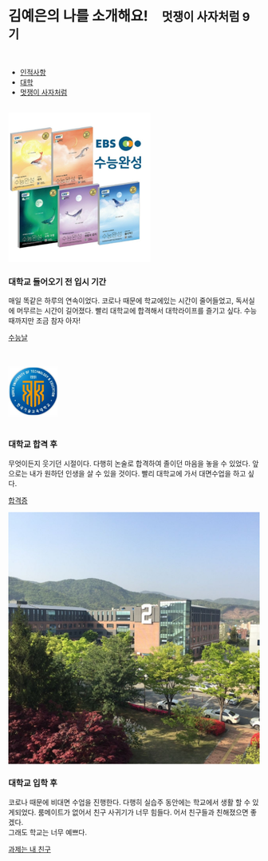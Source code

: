 <!DOCTYPE html>
<html lang="ko">

<head>
    <!--jquery CDN-->
    <script
    src="https://code.jquery.com/jquery-3.6.0.js"
    integrity="sha256-H+K7U5CnXl1h5ywQfKtSj8PCmoN9aaq30gDh27Xc0jk="
    crossorigin="anonymous"></script>
    <!--bootstrap CDN-->
    <!-- 합쳐지고 최소화된 최신 CSS -->
    <link rel="stylesheet" href="https://maxcdn.bootstrapcdn.com/bootstrap/3.3.2/css/bootstrap.min.css">
    <!-- 부가적인 테마 -->
    <link rel="stylesheet" href="https://maxcdn.bootstrapcdn.com/bootstrap/3.3.2/css/bootstrap-theme.min.css">
    <!-- 합쳐지고 최소화된 최신 자바스크립트 -->
    <script src="https://maxcdn.bootstrapcdn.com/bootstrap/3.3.2/js/bootstrap.min.js"></script>
    <!--기본 세팅-->
    <meta charset="UTF-8">
    <meta http-equiv="X-UA-Compatible" content="IE=edge">
    <meta name="viewport" content="width=device-width, initial-scale=1.0">
     <!--사이트의 제목을 정함-->
     <title>
      멋쟁이 사자처럼 9기 김예은의 블로그
  </title>
</head>
<body>
  <!--페이지 양 옆에 여백을 주기위해 콘테이너를 사용하였습니다-->
  <div class="container">
    <!--상단의 제목을 크게 보여주기 위함-->
    <br>
    <class="page-header">
    <strong><h1> 김예은의 나를 소개해요!<small> &nbsp;&nbsp;&nbsp;   멋쟁이 사자처럼 9기</small></h1></strong>
    <br>
    <!--상단에 있는 블로그 목차를 만들기 위해 '탭'을 사용함-->
    <ul class="nav nav-tabs">
      <li role="presentation" ><a href="인적사항.html">인적사항</a></li>
      <li role="presentation" ><a href="대학.html">대학</a></li>
      <li role="presentation" ><a href="멋쟁이사자처럼.html">멋쟁이 사자처럼</a></li>
    </ul>
      <br>
      <!--썸네일을 만들기 위해 사용함-->
      <div class="row">
        <div class="col-sm-6 col-md-4">
          <div class="thumbnail">
            <img src="수능특강.jpg" height=300 alt="수능특강">
            <div class="caption">
              <h3>대학교 들어오기 전 입시 기간</h3>
              <p>매일 똑같은 하루의 연속이었다. 코로나 때문에 학교에있는 시간이 줄어들었고, 독서실에 머무르는 시간이 길어졌다. 
                빨리 대학교에 합격해서 대학라이프를 즐기고 싶다. 수능 때까지만 조금 참자 아자!
              </p>
              <p><a href="수능날.html" class="btn btn-default" role="button">수능날</a> </p>
            </div>
          </div>
        </div>
        <div class="col-sm-6 col-md-4">
          <div class="thumbnail">
            <br><br>
            <img src="logo.jfif" height=100 alt="한기대 로고">
            <br><br>
            <div class="caption">
              <h3>대학교 합격 후</h3>
              <p>무엇이든지 웃기던 시절이다. 다행히 논술로 합격하여 졸이던 마음을 놓을 수 있었다. 앞으로는 내가 원하던 인생을 살 
                수 있을 것이다. 빨리 대학교에 가서 대면수업을 하고 싶다. 
              </p>
              <p><a href="합격증.jpg" class="btn btn-default" role="button">합격증</a> </p>
            </div>
          </div>
        </div>
        <div class="col-sm-6 col-md-4">
          <div class="thumbnail">
            <img src="학교.jpg" hight=100 alt="공학 2관">
            <div class="caption">
              <h3>대학교 입학 후</h3>
              <p>코로나 때문에 비대면 수업을 진행한다. 다행히 실습주 동안에는 학교에서 생활 할 수 있게되었다. 룸메이트가 없어서 친구 
                사귀기가 너무 힘들다. 어서 친구들과 친해졌으면 좋겠다. <br>그래도 학교는 너무 예쁘다. 
              </p>
              <p><a href="과제.png" class="btn btn-default" role="button">과제는 내 친구</a> </p>
            </div>
          </div>
        </div>
      </div>
    </div>

</body>

</html>